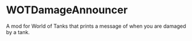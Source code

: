 WOTDamageAnnouncer
==================

A mod for World of Tanks that prints a message of when you are damaged by a tank.
